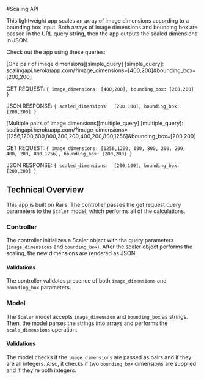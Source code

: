 #Scaling API

This lightweight app scales an array of image dimensions according to a bounding box input. Both arrays of image dimensions and bounding box are passed in the URL query string, then the app outputs the scaled dimensions in JSON.

Check out the app using these queries:

[One pair of image dimensions][simple_query]
[simple_query]: scalingapi.herokuapp.com/?image_dimensions=[400,200]&bounding_box=[200,200]

GET REQUEST:
`{
  image_dimensions: [400,200],
  bounding_box: [200,200]
}`

JSON RESPONSE:
`{
  scaled_dimensions:  [200,100],
  bounding_box:  [200,200]
}`

[Multiple pairs of image dimensions][multiple_query]
[multiple_query]: scalingapi.herokuapp.com/?image_dimensions=[1256,1200,600,800,200,200,400,200,800,1256]&bounding_box=[200,200]

GET REQUEST:
`{
  image_dimensions: [1256,1200, 600, 800, 200, 200, 400, 200, 800,1256],
  bounding_box: [200,200]
}`

JSON RESPONSE:
`{
  scaled_dimensions:  [200,100],
  bounding_box:  [200,200]
}`


## Technical Overview

This app is built on Rails. The controller passes the get request query parameters to the `Scaler` model, which performs all of the calculations.

### Controller
The controller initializes a Scaler object with the query parameters (`image_dimensions` and `bounding_box`). After the scaler object performs the scaling, the new dimensions are rendered as JSON.

#### Validations
The controller validates presence of both `image_dimensions` and `bounding_box` parameters.

### Model
The `Scaler` model accepts `image_dimension` and `bounding_box` as strings. Then, the model parses the strings into arrays and performs the `scale_dimensions` operation.

#### Validations
The model checks if the `image_dimensions` are passed as pairs and if they are all integers. Also, it checks if two `bounding_box` dimensions are supplied and if they're both integers.
